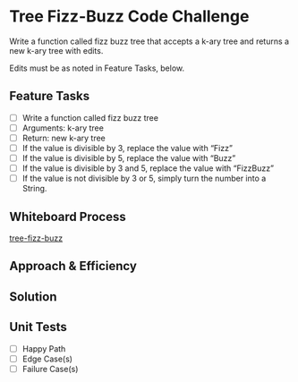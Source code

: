 # Tree Fizz-Buzz Code Challenge

Write a function called fizz buzz tree that accepts a k-ary tree and returns a new k-ary tree with edits.

Edits must be as noted in Feature Tasks, below.

## Feature Tasks

- [ ] Write a function called fizz buzz tree
- [ ] Arguments: k-ary tree
- [ ] Return: new k-ary tree
- [ ] If the value is divisible by 3, replace the value with “Fizz”
- [ ] If the value is divisible by 5, replace the value with “Buzz”
- [ ] If the value is divisible by 3 and 5, replace the value with “FizzBuzz”
- [ ] If the value is not divisible by 3 or 5, simply turn the number into a String.

## Whiteboard Process

[tree-fizz-buzz](./tree-fizz-buzz.jpg)

## Approach & Efficiency

## Solution

## Unit Tests

- [ ] Happy Path
- [ ] Edge Case(s)
- [ ] Failure Case(s)
